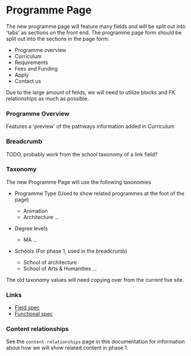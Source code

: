 # Programme Page

The new programme page will feature many fields and will be split out into 'tabs' as sections on the front end. The programme page form should be split out into the sections in the page form:

- Programme overview
- Curriculum
- Requirements
- Fees and Funding
- Apply
- Contact us

Due to the large amount of feilds, we will need to utilize blocks and FK relationships as much as possible.

### Programme Overview

Features a 'preview' of the pathways information added in Curriculum

### Breadcrumb

TODO, probably work from the school taxonomy of a link field?

### Taxonomy

The new Programme Page will use the following taxonomies

- Programme Type (Used to show related programmes at the foot of the page)
  - Animation
  - Architecture
    ...
- Degree levels

  - MA
    ...

- Schools (For phase 1, used in the breadcrumb)
  - School of architecture
  - School of Arts & Humanities
    ...

The old taxonomy values will need copying over from the current live site.

### Links

- [Field spec](https://docs.google.com/spreadsheets/d/1DOIRsxvQd67Frr_zNqG0zWGLfljJMvd_oru9h4L-qE8/edit#gid=190429136)
- [Functional spec](https://docs.google.com/document/d/1ZZfvg_2NqfU1mHFYpb73uaCOrlI23aSVz0oZoFX_Tuc/edit?ts=5d3afefd#heading=h.sxufov4gsz5k)

### Content relationships

See the `content-relationships` page in this documentation for information about how we will show related content in phase 1.
